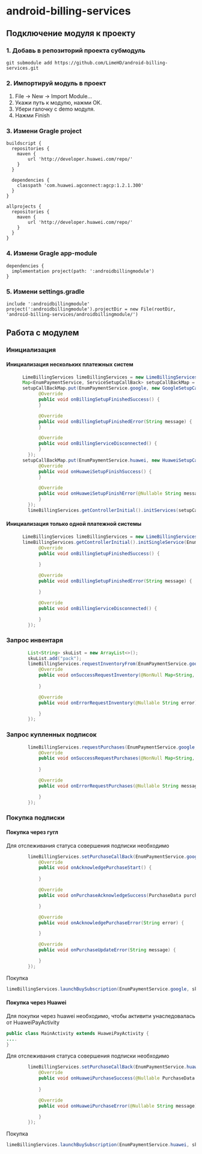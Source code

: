 # android-billing-services

## Подключение модуля к проекту

### 1. Добавь в репозиторий проекта субмодуль 
``` git
git submodule add https://github.com/LimeHD/android-billing-services.git
```
### 2. Импортируй модуль в проект

1. File -> New -> Import Module...
2. Укажи путь к модулю, нажми ОК.
3. Убери галочку с demo модуля.
4. Нажми Finish

### 3. Измени Gragle project
```git
buildscript {
  repositories {
    maven {
        url 'http://developer.huawei.com/repo/'
    }
  }
  
  dependencies {
    classpath 'com.huawei.agconnect:agcp:1.2.1.300'
  } 
}

allprojects {
  repositories {
    maven {
        url 'http://developer.huawei.com/repo/'
    }
  }
}
```

### 4. Измени Gragle app-module
```git
dependencies {
  implementation project(path: ':androidbillingmodule')
}
```

### 5. Измени settings.gradle
```git
include ':androidbillingmodule'
project(':androidbillingmodule').projectDir = new File(rootDir, 'android-billing-services/androidbillingmodule/')
```

## Работа с модулем
### Инициализация
#### Инициализация нескольких платежных систем
```java
      LimeBillingServices limeBillingServices = new LimeBillingServices(activity);
      Map<EnumPaymentService, ServiceSetupCallBack> setupCallBackMap = new HashMap<>();
      setupCallBackMap.put(EnumPaymentService.google, new GoogleSetupCallBacks() {
            @Override
            public void onBillingSetupFinishedSuccess() {
            }

            @Override
            public void onBillingSetupFinishedError(String message) {
            }

            @Override
            public void onBillingServiceDisconnected() {
            }
        });
      setupCallBackMap.put(EnumPaymentService.huawei, new HuaweiSetupCallBacks() {
            @Override
            public void onHuaweiSetupFinishSuccess() {    
            }

            @Override
            public void onHuaweiSetupFinishError(@Nullable String message) {
            }
        });
        limeBillingServices.getControllerInitial().initServices(setupCallBackMap);
```

#### Инициализация только одной платежной системы
````java
      LimeBillingServices limeBillingServices = new LimeBillingServices(activity);
      limeBillingServices.getControllerInitial().initSingleService(EnumPaymentService.google, new GoogleSetupCallBacks() {
            @Override
            public void onBillingSetupFinishedSuccess() {
                
            }

            @Override
            public void onBillingSetupFinishedError(String message) {

            }

            @Override
            public void onBillingServiceDisconnected() {

            }
        });
````

### Запрос инвентаря
````java
        List<String> skuList = new ArrayList<>();
        skuList.add("pack");
        limeBillingServices.requestInventoryFrom(EnumPaymentService.google, skuList, new RequestInventoryListener() {
            @Override
            public void onSuccessRequestInventory(@NonNull Map<String, SkuDetailData> skuDetailsMap) {
                
            }

            @Override
            public void onErrorRequestInventory(@Nullable String error) {

            }
        });
````

### Запрос купленных подписок
````java
        limeBillingServices.requestPurchases(EnumPaymentService.google, new RequestPurchasesListener() {
            @Override
            public void onSuccessRequestPurchases(@NonNull Map<String, PurchaseData> purchaseDetailsMap) {
                
            }

            @Override
            public void onErrorRequestPurchases(@Nullable String message) {

            }
        });
````

### Покупка подписки
#### Покупка через гугл
Для отслеживания статуса совершения подписки необходимо 
````java
        limeBillingServices.setPurchaseCallBack(EnumPaymentService.google, new GooglePurchaseCallBacks() {
            @Override
            public void onAcknowledgePurchaseStart() {
                
            }

            @Override
            public void onPurchaseAcknowledgeSuccess(PurchaseData purchaseData, Map<String, PurchaseData> purchaseDataMap) {

            }

            @Override
            public void onAcknowledgePurchaseError(String error) {

            }

            @Override
            public void onPurchaseUpdateError(String message) {

            }
        });
````
Покупка
````java
limeBillingServices.launchBuySubscription(EnumPaymentService.google, sku);
````
#### Покупка через Huawei
Для покупки через huawei необходимо, чтобы активити унаследовалась от HuaweiPayActivity
````java
public class MainActivity extends HuaweiPayActivity {
....
}
````
Для отслеживания статуса совершения подписки необходимо 
````java    
        limeBillingServices.setPurchaseCallBack(EnumPaymentService.huawei, new HuaweiPurchaseCallBacks() {
            @Override
            public void onHuaweiPurchaseSuccess(@Nullable PurchaseData purchaseData, Map<String, PurchaseData> map) {
                
            }

            @Override
            public void onHuaweiPurchaseError(@Nullable String message) {

            }
        });
````
Покупка
````java
limeBillingServices.launchBuySubscription(EnumPaymentService.huawei, sku);
````
